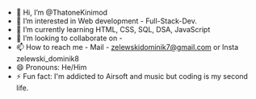 - 👋 Hi, I’m @ThatoneKinimod
- 👀 I’m interested in Web development - Full-Stack-Dev.
- 🌱 I’m currently learning HTML, CSS, SQL, DSA, JavaScript
- 💞️ I’m looking to collaborate on -
- 📫 How to reach me - Mail - zelewskidominik7@gmail.com or Insta zelewski_dominik8
- 😄 Pronouns: He/Him
- ⚡ Fun fact: I'm addicted to Airsoft and music but coding is my second life.

<!---
ThatoneKinimod/ThatoneKinimod is a ✨ special ✨ repository because its `README.md` (this file) appears on your GitHub profile.
You can click the Preview link to take a look at your changes.
--->
